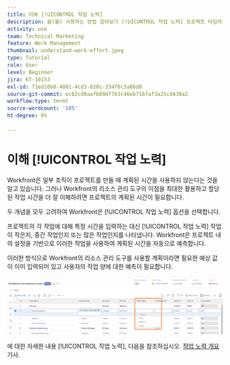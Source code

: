 ```yaml
---
title: 이해 [!UICONTROL 작업 노력]
description: 을(를) 사용하는 방법 알아보기 [!UICONTROL 작업 노력] 프로젝트 타임라인에서 계획된 시간의 빠른 예측을 위해
activity: use
team: Technical Marketing
feature: Work Management
thumbnail: understand-work-effort.jpeg
type: Tutorial
role: User
level: Beginner
jira: KT-10153
exl-id: 71ed10b8-4801-4cd3-828c-334f6c3a86d8
source-git-commit: ec82cd0aafb89df7b3c46eb716faf3a25cd438a2
workflow-type: tm+mt
source-wordcount: '185'
ht-degree: 0%

---
```


# 이해 [!UICONTROL 작업 노력]

Workfront은 일부 조직이 프로젝트를 만들 때 계획된 시간을 사용하지 않는다는 것을 알고 있습니다. 그러나 Workfront의 리소스 관리 도구의 이점을 최대한 활용하고 할당된 작업 시간을 더 잘 이해하려면 프로젝트의 계획된 시간이 필요합니다.

두 개념을 모두 고려하여 Workfront은 [!UICONTROL 작업 노력] 옵션을 선택합니다.

프로젝트의 각 작업에 대해 특정 시간을 입력하는 대신 [!UICONTROL 작업 노력] 작업이 작은지, 중간 작업인지 또는 많은 작업인지를 나타냅니다. Workfront은 프로젝트 내의 설정을 기반으로 이러한 작업을 사용하여 계획된 시간을 자동으로 예측합니다.

이러한 방식으로 Workfront의 리소스 관리 도구를 사용할 계획이라면 필요한 예상 값이 이미 입력되어 있고 사용자의 작업 양에 대한 예측이 필요합니다.

![프로젝트 작업 목록 [!UICONTROL 작업 노력] 열](assets/planner-fund-work-effort.png)

에 대한 자세한 내용 [!UICONTROL 작업 노력], 다음을 참조하십시오. [작업 노력 개요](https://experienceleague.adobe.com/docs/workfront/using/manage-work/tasks/task-information/work-effort.html?lang=en) 기사.

